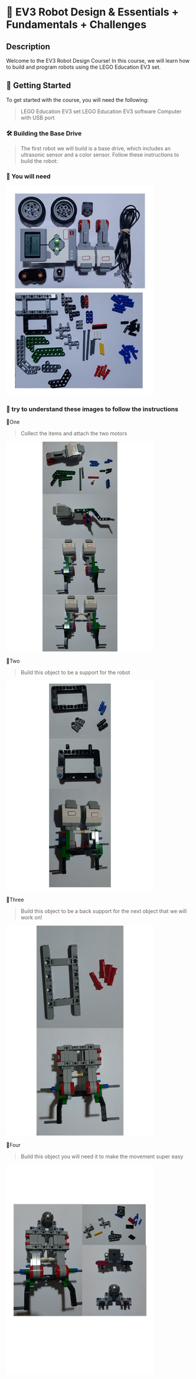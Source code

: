 # 🤖 EV3 Robot Design & Essentials + Fundamentals + Challenges 

## Description

Welcome to the EV3 Robot Design Course! In this course, we will learn how to build and program robots using the LEGO Education EV3 set. 

## 🚀 Getting Started

To get started with the course, you will need the following:

> LEGO Education EV3 set
> LEGO Education EV3 software
> Computer with USB port

### 🛠 Building the Base Drive
> The first robot we will build is a base drive, which includes an ultrasonic sensor and a color sensor. Follow these instructions to build the robot:

### 💯 You will need

<img src="1EV3.png" width="400">

### 💯 try to understand these images to follow the instructions

🚩One

> Collect the items and attach the two motors

<img src="2EV3.png" width="400">

🚩Two

> Build this object to be a support for the robot

<img src="3-EV3.png" width="400">

🚩Three

> Build this object to be a back support for the next object that we will work on!

<img src="4EV3.png" width="400">

🚩Four

> Build this object you will need it to make the movement super easy

<img src="5EV3.png" width="400">
